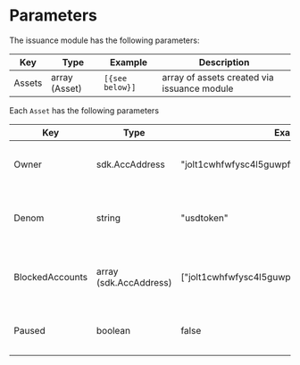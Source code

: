 <!--
order: 5
-->

# Parameters

The issuance module has the following parameters:

| Key        | Type           | Example         | Description                                 |
|------------|----------------|-----------------|---------------------------------------------|
| Assets     | array (Asset)  | `[{see below}]` | array of assets created via issuance module |


Each `Asset` has the following parameters

| Key               | Type                   | Example                                         | Description                                           |
|-------------------|------------------------|-------------------------------------------------|-------------------------------------------------------|
| Owner             | sdk.AccAddress         | "jolt1cwhfwfysc4l5guwpffc5ttgvm9dky5snzqt6aa"   | the address that controls the issuance of the asset   |
| Denom             | string                 | "usdtoken"                                      | the denomination or exchange symbol of the asset      |
| BlockedAccounts   | array (sdk.AccAddress) | ["jolt1cwhfwfysc4l5guwpffc5ttgvm9dky5snzqt6aa"] | addresses which are blocked from holding the asset    |
| Paused            | boolean                | false                                           | boolean for if issuance and redemption are paused     |
